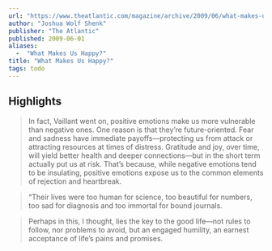 ```yaml
---
url: "https://www.theatlantic.com/magazine/archive/2009/06/what-makes-us-happy/307439/"
author: "Joshua Wolf Shenk"
publisher: "The Atlantic"
published: 2009-06-01
aliases:
  -  "What Makes Us Happy?"
title: "What Makes Us Happy?"
tags: todo
---
```


## Highlights
> In fact, Vaillant went on, positive emotions make us more vulnerable than negative ones. One reason is that they’re future-oriented. Fear and sadness have immediate payoffs—protecting us from attack or attracting resources at times of distress. Gratitude and joy, over time, will yield better health and deeper connections—but in the short term actually put us at risk. That’s because, while negative emotions tend to be insulating, positive emotions expose us to the common elements of rejection and heartbreak.

> “Their lives were too human for science, too beautiful for numbers, too sad for diagnosis and too immortal for bound journals.

> Perhaps in this, I thought, lies the key to the good life—not rules to follow, nor problems to avoid, but an engaged humility, an earnest acceptance of life’s pains and promises.

